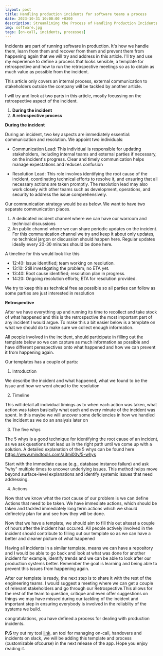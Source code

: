 ```yaml
---
layout: post
title: Handling production incidents for software teams a process
date: 2023-10-31 10:00:00 +0300
description: Streamlining the Process of Handling Production Incidents for Software Teams
img: software.jpg
tags: [on-call, incidents, processes]
---
```

<!-- The content of this blog  -->

Incidents are part of running software in production. It's how we handle them, learn from them and recover from them and prevent them from happening again that we will try and address in this article. I'll try and use my experience to define a process that looks sensible, a template for retrospective and how to run the retrospective meetings so as to obtain as much value as possible from the incident.

This article only covers an internal process, external communication to stakeholders outside the company will be tackled by another article.

I  will try and look at two parts in this article, mostly focussing on the retrospective aspect of the incident.

1.  **During the incident**
2.  **A retrospective process**


**During the incident**

During an incident, two key aspects are immediately essential: communication and resolution. We appoint two individuals:

* Communication Lead:
This individual is responsible for updating stakeholders, including internal teams and external parties if necessary, on the incident's progress. Clear and timely communication helps manage expectations and reduces confusion

* Resolution Lead:
This role involves identifying the root cause of the incident, coordinating technical efforts to resolve it, and ensuring that all necessary actions are taken promptly. The resolution lead may also work closely with other teams such as development, operations, and security to address the issue comprehensively.


Our communication strategy would be as below. We want to have two separate communication places.
1. A dedicated incident channel where we can have our warroom and technical discussions
2. An public channel where we can share periodic updates on the incident. For this communication channel we try and keep it about only updates, no technical jargon or discussion should happen here. Regular updates ideally every 20-30 minutes should be done here.

A timeline for this would look like this

* 12:40: Issue identified; team working on resolution.
* 13:10: Still investigating the problem; no ETA yet.
* 13:40: Root cause identified; resolution plan in progress.
* 14:20: Ongoing resolution efforts; ETA for resolution provided.

We try to keep this as technical free as possible so all parties can follow as some parties are just interested in resolution

**Retrospective**

After we have everything up and running its time to recollect and take stock of what happened and this is the retrospective the most important part of any incident I would argue. To make this a bit easier below is a template on what we should do to make sure we collect enough information.

All people involved in the incident, should participate in filling out the template below  so we can capture as much information as possible and have different perespectives onto what happened and how we can prevent it from happening again.

Our templates has a couple of parts:

1. Introduction

We describe the incident and what happened, what we found to be the issue and how we went ahead to the resolution

2. Timeline

This will detail all individual timings as to when each action was taken, what action was taken basically what each and every minute of the incident was spent. In this maybe we will uncover some deficiencies in how we handled the incident as we do an analysis later on

3. The five whys

The 5 whys is a  good technique for identifying the root cause of an incident, as we ask questions that lead us in the right path until we come up with a solution. A detailed explanation of the 5 whys can be found here https://www.mindtools.com/a3mi00v/5-whys

Start with the immediate cause (e.g., database instance failure) and ask "why" multiple times to uncover underlying issues. This method helps move beyond surface-level explanations and identify systemic issues that need addressing.


4. Actions

Now that we know what the root cause of our problem is we can define Actions that need to be taken. We have immediate actions, which should be taken and tackled immediately long term actions which we should definetely plan for and see how they will be done.


Now that we have a template, we should aim to fill this out alteast a couple of hours after the incident has occured. All people actively involved in the incident should contribute to filling out our template so as we can have a better and cleaner picture of what happened

Having all incidents in a similar template, means we can have a repository and I would be able to go back and look at what was done for another incident for example, identify trends and we can be able to look after our production systems better. Remember the goal is learning and being able to prevent this issues from happening again.


After our template is ready, the next step is to share it with the rest of the engineering teams. I would suggest a meeting where we can get a couple of relevant stakeholders and go through our Retrospective.This allows for the rest of the team to question, critique and even offer suggestions on things we may have missed during our tackling of the incident and important step in ensuring everybody is involved in the reliablity of the systems we build.

congratulations, you have defined a process for dealing with production incidents.

<b>P.S</b> try out my tool [link](https://buggie.io/ "Buggie").  an tool for managing on-call, handovers and incidents on slack, we will be adding this template and process (customizable ofcourse) in the next release of the app. Hope you enjoy reading it.
